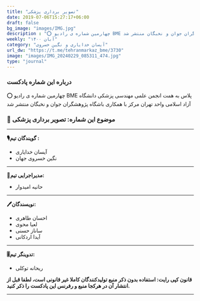 ```yaml
---
title: "تصویر برداری پزشکی"
date: 2019-07-06T15:27:17+06:00
draft: false
bg_image: "images/IMG.jpg"
description : "⭕️ چهارمین شماره ی رادیو BME پلاس به همت انجمن علمی مهندسی پزشکی دانشگاه آزاد اسلامی واحد تهران مرکز با همکاری باشگاه پژوهشگران جوان و نخبگان منتشر شد"
weekly: "آبان ۱۴۰۰"
category: "آیسان خدایاری و نگین خسروی"
url_dw: "https://t.me/tehranmarkaz_bme/3730"
image: "images/IMG_20240229_085311_474.jpg"
type: "journal"
---
```



### درباره این شماره پادکست

⭕️ چهارمین شماره ی رادیو BME پلاس به همت انجمن علمی مهندسی پزشکی دانشگاه آزاد اسلامی واحد تهران مرکز با همکاری باشگاه پژوهشگران جوان و نخبگان منتشر شد

### 📌 موضوع این شماره: تصویر برداری پزشکی

-----------------------------

**🎙گویندگان تیم :**

- آیسان خدایاری
- نگین خسروی جهان

-----------------------------

**📝مدیراجرایی تیم:**

- حانیه امیدوار


-----------------------------

**🖊نویسندگان:**
- احسان طاهری
- لعیا محوی
- ساناز حسنی
- آیدا اردکانی

-----------------------------

**🎚تدوینگر تیم:**

- ریحانه توکلی

**قانون کپی رایت: استفاده بدون ذکر منبع تولیدکنندگان کاملا غیر قانونی است، لطفا قبل از انتشار آن در هرکجا منبع و رفرنس این پادکست را ذکر کنید.**

--------------------------------------------------------
